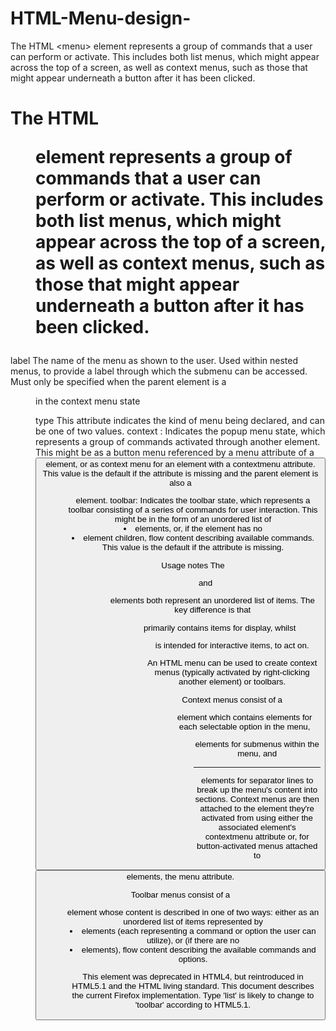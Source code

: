 # HTML-Menu-design-
The HTML &lt;menu> element represents a group of commands that a user can perform or activate. This includes both list menus, which might appear across the top of a screen, as well as context menus, such as those that might appear underneath a button after it has been clicked.
# The HTML <menu> element represents a group of commands that a user can perform or activate. This includes both list menus, which might appear across the top of a screen, as well as context menus, such as those that might appear underneath a button after it has been clicked.

label 
The name of the menu as shown to the user. Used within nested menus, to provide a label through which the submenu can be accessed. Must only be specified when the parent element is a <menu> in the context menu state

type
This attribute indicates the kind of menu being declared, and can be one of two values.
context  : Indicates the popup menu state, which represents a group of commands activated through another element. This might be as a button menu referenced by a menu attribute of a <button> element, or as context menu for an element with a contextmenu attribute. This value is the default if the attribute is missing and the parent element is also a <menu> element.
toolbar: Indicates the toolbar state, which represents a toolbar consisting of a series of commands for user interaction. This might be in the form of an unordered list of <li> elements, or, if the element has no <li> element children, flow content describing available commands. This value is the default if the attribute is missing.

Usage notes
The <menu> and <ul> elements both represent an unordered list of items. The key difference is that <ul> primarily contains items for display, whilst <menu> is intended for interactive items, to act on.

An HTML menu can be used to create context menus (typically activated by right-clicking another element) or toolbars.

Context menus consist of a <menu> element which contains <menuitem> elements for each selectable option in the menu, <menu> elements for submenus within the menu, and <hr> elements for separator lines to break up the menu's content into sections. Context menus are then attached to the element they're activated from using either the associated element's contextmenu attribute or, for button-activated menus attached to <button> elements, the menu attribute.

Toolbar menus consist of a <menu> element whose content is described in one of two ways: either as an unordered list of items represented by <li> elements (each representing a command or option the user can utilize), or (if there are no <li> elements), flow content describing the available commands and options.

This element was deprecated in HTML4, but reintroduced in HTML5.1 and the HTML living standard. This document describes the current Firefox implementation. Type 'list' is likely to change to 'toolbar' according to HTML5.1.
